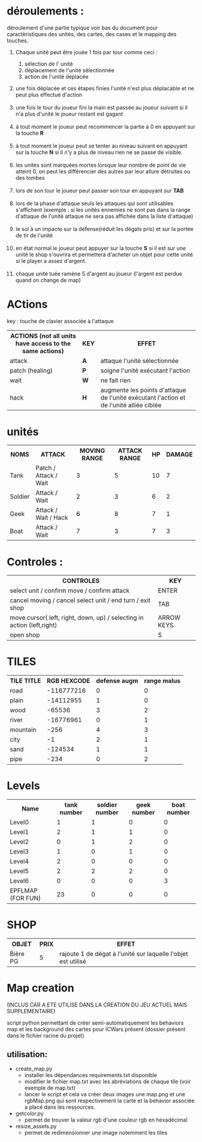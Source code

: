 
<h1>déroulements :</h1>
déroulement d'une partie typique voir bas du document pour caractèristiques des unités, des cartes, des cases et le mapping des touches.
<ol>
	<li>Chaque unité peut être jouée 1 fois par tour comme ceci :
	<ol> 
		<p><p>
		<li>séléction de l' unité
		<li>déplacement de l'unité sélectionnée
		<li>action de l'unité déplacée
	</ol>
	<p><p>
	<li>une fois déplacée et ces étapes finies l'unité n'est plus déplacable et ne peut plus effectué d'action
	<br><br>
	<li>une fois le tour du joueur fini la main est passée au joueur suivant si il n'a plus d'unité le joueur restant est gagant
	<br><br>
	<li>à tout moment le joueur peut recommencer la partie à 0 en appuyant sur la touche <strong>R</strong>
	<br><br>
	<li>à tout moment le joueur peut se tenter au niveau suivant en appuyant sur la touche <strong>N</strong> si il n'y a plus de niveau rien ne se passe de visible.
	<br><br>
	<li> les unités sont marquées mortes lorsque leur nombre de point de vie atteint 0, on peut les différencier des autres par leur allure détruites ou des tombes
	<br><br>
	<li> lors de son tour le joueur peut passer son tour en appuyant sur <strong>TAB</strong>
	<br><br>
	<li>lors de la phase d'attaque seuls les attaques qui sont utilisables s'affichent (exemple : si les unités ennemies ne sont pas dans la range d'attaque de l'unité attaque ne sera pas affichée dans la liste d'attaque)
	<br><br>
	<li>le sol à un impacte sur la défense(réduit les dégats pris) et sur la portée de tir de l'unité
	<br><br>
	<li>en état normal le joueur peut appuyer sur la touche <strong>S</strong> si il est sur une unité le shop s'ouvrira et permettera d'acheter un objet pour cette unité si le player a assez d'argent.
	<br></br>
	<li>chaque unité tuée ramène 5 d'argent au joueur (l'argent est perdue quand on change de map)
	
</ol>

</table>
<h1>ACtions</h1>
key : touche de clavier associée à l'attaque
<table>
  <tr>
  <th>ACTIONS (not all units have access to the same actions)
  <th>KEY
  <th>EFFET
  <tr>
  <tr>
  <td>attack 
  <td><strong>A</strong>
  <td>attaque l'unité sélectionnée
  <tr>
   <tr>
  <td>patch (healing) 
  <td><strong>P</strong>
  <td>soigne l'unité exécutant l'action
  <tr>
  <tr>
  <td>wait
  <td><strong>W</strong>
  <td>ne fait rien 
  <tr>
  <tr>
  <td>hack 
  <td><strong>H</strong>
  <td>augmente les points d'attaque de l'unité exécutant l'action et de l'unité  alliée ciblée
  <tr>
</table>

<h1>unités</h1>
<table>
<tr>
<th>NOMS
<th>ATTACK 
<th>MOVING RANGE
<th>ATTACK RANGE
<th>HP
<th>DAMAGE
</tr>
<tr>
<td>Tank
<td>Patch / Attack / Wait
<td>3
<td>5
<td>10
<td>7
</tr>
<tr>
<td>Soldier
<td>Attack / Wait
<td>2
<td>3
<td>6
<td>2
</tr>
<tr>
<td>Geek
<td>Attack / Wait / Hack
<td>6
<td>8
<td>7
<td>1
</tr>
<tr>
<td>Boat
<td>Attack / Wait
<td>7
<td>3
<td>7
<td>3
</tr>
</table>
<h1>Controles :</h1>
<table>
  <tr>
    <th>CONTROLES
    <th>KEY
  </tr>
  <tr>
    <td>select unit / confirm move / confirm attack
    <td>ENTER</td>
  </tr>
  <tr>
    <td>cancel moving / cancel select unit / end turn / exit shop
    <td>TAB
  </tr>
  <tr>
  <td> move cursor( left, right, down, up) / selecting in action (left,right)
  <td>ARROW KEYS
  </tr>
  <tr>
  <td>open shop 
  <td>S
  </tr>
</table>

<h1>TILES</h1>
<table>
  <tr>
  <th>TILE TITLE
  <th>RGB HEXCODE
  <th>defense augm
  <th>range malus
  </tr>
  <tr>
  <td>road
  <td>-116777216
  <td>0
  <td>0
  </tr>
  <tr>
  <td>plain
  <td>-14112955
  <td>1
  <td>0
  </tr>
  <tr>
  <td>wood
  <td>-65536
  <td>3
  <td>2
  </tr>
  <tr>
  <td>river
  <td>-16776961
  <td>0
  <td>1
  </tr>	
 <tr>
  <td>mountain
  <td>-256
  <td>4
  <td>3
  </tr>	
 <tr>
  <td>city
  <td>-1
  <td>2	
  <td>1
  </tr>
 <tr>
  <td>sand
  <td>-124534
  <td>1
  <td>1
  </tr>
 <tr>
  <td>pipe
  <td>-234
  <td>0
  <td>2
  </tr>			
</table>
<h1>Levels</h1>
<table>
<tr>
<th>Name
<th>tank number
<th>soldier number
<th>geek number
<th>boat number
</tr>
<tr>
<tr>
<td>Level0
<td>1
<td>1
<td>0
<td>0
</tr>
<tr>
<td>Level1
<td>2
<td>1
<td>1
<td>0
</tr>
<tr>
<td>Level2
<td>0
<td>1
<td>2
<td>0
</tr>
<tr>
<td>Level3
<td>1
<td>0
<td>1
<td>0
</tr>
<tr>
<td>Level4
<td>2
<td>0
<td>0
<td>0
</tr>
<tr>
<td>Level5
<td>2
<td>2
<td>2
<td>0
</tr>
<tr>
<td>Level6
<td>0
<td>0
<td>0
<td>3
</tr>
<tr>
<td>EPFLMAP (FOR FUN)
<td>23
<td>0
<td>0
<td>0
<tr>
</table>
<h1>SHOP</h1>
<table>
<tr>
<th>OBJET
<th>PRIX
<th>EFFET
</tr>
<tr>
<td>Bière PG
<td>5
<td>rajoute 1 de dégat à l'unité sur laquelle l'objet est utilisé
</tr>
</table>
<h1>Map creation</h1>
<p>(INCLUS CAR A ETE UTILISE DANS LA CREATION DU JEU ACTUEL MAIS SUPPLEMENTAIRE)</p>
<p>script python permettant de créer semi-automatiquement les behaviors map et les background des cartes pour ICWars présent (dossier présent dans le fichier racine du projet)</p>
<h2>utilisation:</h2>
<ul>
<li>create_map.py
<ul>
<li>installer les dépendances requirements.txt disponible
<li>modifier le fichier map.txt avec les abréviations de chaque tile (voir exemple de map.txt)
<li>lancer le script et cela va créer deux images une map.png et une rgbMap.png qui sont respectivement la carte et la behavior associée a placé dans les ressources.
</ul>
<li>getcolor.py
<ul>
<li>permet de trouver la valeur rgb d'une couleur rgb en hexadécimal 
</ul>
<li>resize_assets.py
<ul>
<li>permet de redimensionner une image notemment les tiles
<ul>
<l
</ul>


